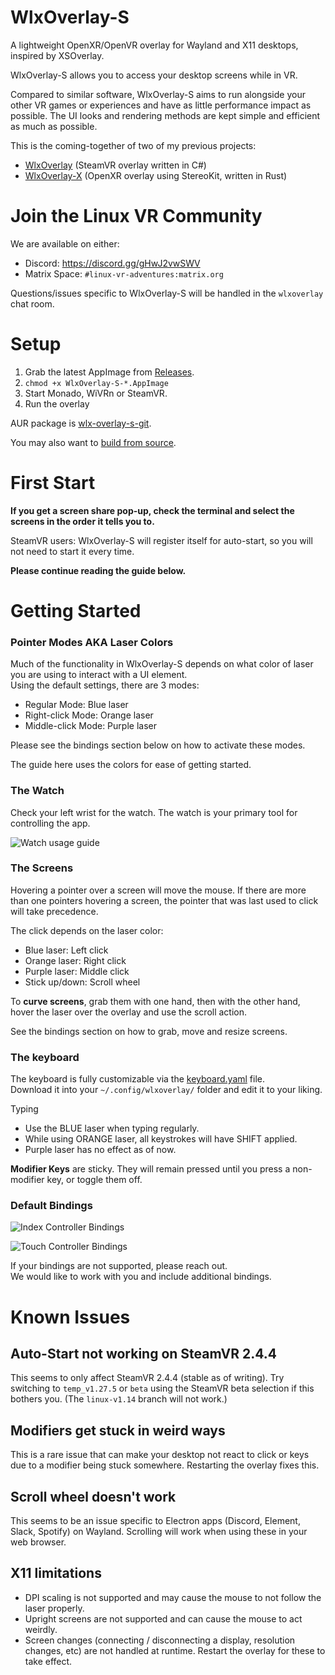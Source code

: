 # WlxOverlay-S

A lightweight OpenXR/OpenVR overlay for Wayland and X11 desktops, inspired by XSOverlay.

WlxOverlay-S allows you to access your desktop screens while in VR.

Compared to similar software, WlxOverlay-S aims to run alongside your other VR games or experiences and have as little performance impact as possible. The UI looks and rendering methods are kept simple and efficient as much as possible.

This is the coming-together of two of my previous projects:
- [WlxOverlay](https://github.com/galister/WlxOverlay) (SteamVR overlay written in C#)
- [WlxOverlay-X](https://github.com/galister/wlx-overlay-x) (OpenXR overlay using StereoKit, written in Rust)

# Join the Linux VR Community

We are available on either:
- Discord: https://discord.gg/gHwJ2vwSWV
- Matrix Space: `#linux-vr-adventures:matrix.org`

Questions/issues specific to WlxOverlay-S will be handled in the `wlxoverlay` chat room.

# Setup

1. Grab the latest AppImage from [Releases](https://github.com/galister/wlx-overlay-s/releases).
1. `chmod +x WlxOverlay-S-*.AppImage`
1. Start Monado, WiVRn or SteamVR.
1. Run the overlay

AUR package is [wlx-overlay-s-git](https://aur.archlinux.org/packages/wlx-overlay-s-git).

You may also want to [build from source](https://github.com/galister/wlx-overlay-s/wiki/Building-from-Source).

# First Start

**If you get a screen share pop-up, check the terminal and select the screens in the order it tells you to.**

SteamVR users: WlxOverlay-S will register itself for auto-start, so you will not need to start it every time.

**Please continue reading the guide below.**

# Getting Started

### Pointer Modes AKA Laser Colors

Much of the functionality in WlxOverlay-S depends on what color of laser you are using to interact with a UI element. \
Using the default settings, there are 3 modes:
- Regular Mode: Blue laser
- Right-click Mode: Orange laser
- Middle-click Mode: Purple laser

Please see the bindings section below on how to activate these modes.

The guide here uses the colors for ease of getting started.

### The Watch

Check your left wrist for the watch. The watch is your primary tool for controlling the app.

![Watch usage guide](https://github.com/galister/wlx-overlay-s/blob/guide/wlx-watch.png)

### The Screens

Hovering a pointer over a screen will move the mouse. If there are more than one pointers hovering a screen, the pointer that was last used to click will take precedence.

The click depends on the laser color:
- Blue laser: Left click
- Orange laser: Right click
- Purple laser: Middle click
- Stick up/down: Scroll wheel

To **curve screens**, grab them with one hand, then with the other hand, hover the laser over the overlay and use the scroll action.

See the bindings section on how to grab, move and resize screens.

### The keyboard

The keyboard is fully customizable via the [keyboard.yaml](https://raw.githubusercontent.com/galister/wlx-overlay-s/main/src/res/keyboard.yaml) file. \
Download it into your `~/.config/wlxoverlay/` folder and edit it to your liking.

Typing
- Use the BLUE laser when typing regularly.
- While using ORANGE laser, all keystrokes will have SHIFT applied.
- Purple laser has no effect as of now.

**Modifier Keys** are sticky. They will remain pressed until you press a non-modifier key, or toggle them off.

### Default Bindings

![Index Controller Bindings](https://github.com/galister/wlx-overlay-s/blob/guide/wlx-index.png)

![Touch Controller Bindings](https://github.com/galister/wlx-overlay-s/blob/guide/wlx-oculus.png)

If your bindings are not supported, please reach out. \
We would like to work with you and include additional bindings.

# Known Issues

## Auto-Start not working on SteamVR 2.4.4

This seems to only affect SteamVR 2.4.4 (stable as of writing). Try switching to `temp_v1.27.5` or `beta` using the SteamVR beta selection if this bothers you. (The `linux-v1.14` branch will not work.)

## Modifiers get stuck in weird ways

This is a rare issue that can make your desktop not react to click or keys due to a modifier being stuck somewhere. Restarting the overlay fixes this.

## Scroll wheel doesn't work

This seems to be an issue specific to Electron apps (Discord, Element, Slack, Spotify) on Wayland. Scrolling will work when using these in your web browser.

## X11 limitations

- DPI scaling is not supported and may cause the mouse to not follow the laser properly.
- Upright screens are not supported and can cause the mouse to act weirdly.
- Screen changes (connecting / disconnecting a display, resolution changes, etc) are not handled at runtime. Restart the overlay for these to take effect.
